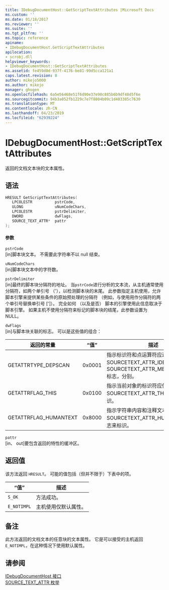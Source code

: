 ```yaml
---
title: IDebugDocumentHost::GetScriptTextAttributes |Microsoft Docs
ms.custom: ''
ms.date: 01/18/2017
ms.reviewer: ''
ms.suite: ''
ms.tgt_pltfrm: ''
ms.topic: reference
apiname:
- IDebugDocumentHost.GetScriptTextAttributes
apilocation:
- scrobj.dll
helpviewer_keywords:
- IDebugDocumentHost::GetScriptTextAttributes
ms.assetid: fe459d0d-937f-4176-be81-99d5cca121a1
caps.latest.revision: 8
author: mikejo5000
ms.author: mikejo
manager: ghogen
ms.openlocfilehash: 6a5e56468e51f6d90e37e90c885b6b9df48d5f6e
ms.sourcegitcommit: 94b3a052fb1229c7e7f8804b09c1d403385c7630
ms.translationtype: MT
ms.contentlocale: zh-CN
ms.lasthandoff: 04/23/2019
ms.locfileid: "62939224"
---
```

# <a name="idebugdocumenthostgetscripttextattributes"></a>IDebugDocumentHost::GetScriptTextAttributes
返回的文档文本块的文本属性。  
  
## <a name="syntax"></a>语法  
  
```cpp
HRESULT GetScriptTextAttributes(  
   LPCOLESTR          pstrCode,  
   ULONG              uNumCodeChars,  
   LPCOLESTR          pstrDelimiter,  
   DWORD              dwFlags,  
   SOURCE_TEXT_ATTR*  pattr  
);  
```  
  
#### <a name="parameters"></a>参数  
 `pstrCode`  
 [in]脚本块文本。 不需要此字符串不以 null 结束。  
  
 `uNumCodeChars`  
 [in]脚本块文本中的字符数。  
  
 `pstrDelimiter`  
 [in]最终的脚本块分隔符的地址。 当`pstrCode`进行分析的文本流，从主机通常使用分隔符，如两个单引号 （'），以检测脚本块的末尾。 此参数指定主机使用，允许脚本引擎来提供某些条件的原始预处理的分隔符 （例如，与使用用作分隔符的两个单引号替换单引号 [']）。 完全如何 （以及是否） 脚本的引擎使用此信息取决于脚本引擎。 如果主机不使用分隔符来标记的脚本块的结尾，此参数设置为 NULL。  
  
 `dwFlags`  
 [in]与脚本块关联的标志。 可以是这些值的组合：  
  
|返回的常量|“值”|描述|  
|--------------|-----------|-----------------|  
|GETATTRTYPE_DEPSCAN|0x0001|指示标识符和点运算符应进行标识与 SOURCETEXT_ATTR_IDENTIFIER 和 SOURCETEXT_ATTR_MEMBERLOOKUP 标志，分别。|  
|GETATTRFLAG_THIS|0x0100|指示当前对象的标识符应使用 SOURCETEXT_ATTR_THIS 标志来标识。|  
|GETATTRFLAG_HUMANTEXT|0x8000|指示字符串内容和注释文本应使用 SOURCETEXT_ATTR_HUMANTEXT 标志来标识。|  
  
 `pattr`  
 [in、 out]要包含返回的特性的缓冲区。  
  
## <a name="return-value"></a>返回值  
 该方法返回 `HRESULT`。 可能的值包括（但并不限于）下表中的项。  
  
|“值”|描述|  
|-----------|-----------------|  
|`S_OK`|方法成功。|  
|`E_NOTIMPL`|主机使用仅默认属性。|  
  
## <a name="remarks"></a>备注  
 此方法返回的文档文本的任意块的文本属性。 它是可以接受的主机返回`E_NOTIMPL`，在这种情况下使用默认属性。  
  
## <a name="see-also"></a>请参阅  
 [IDebugDocumentHost 接口](../../winscript/reference/idebugdocumenthost-interface.md)   
 [SOURCE_TEXT_ATTR 枚举](../../winscript/reference/source-text-attr-enumeration.md)